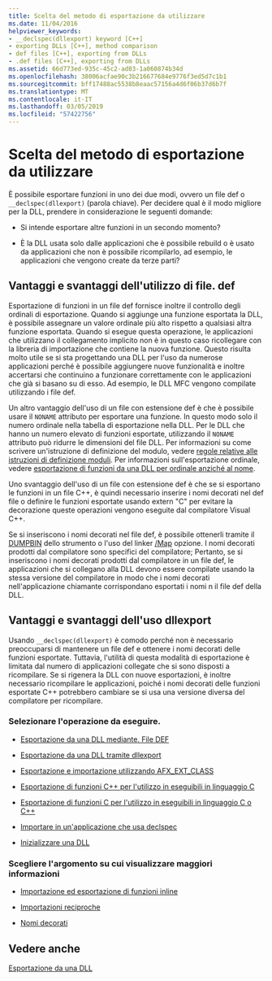 ```yaml
---
title: Scelta del metodo di esportazione da utilizzare
ms.date: 11/04/2016
helpviewer_keywords:
- __declspec(dllexport) keyword [C++]
- exporting DLLs [C++], method comparison
- def files [C++], exporting from DLLs
- .def files [C++], exporting from DLLs
ms.assetid: 66d773ed-935c-45c2-ad03-1a060874b34d
ms.openlocfilehash: 38006acfae90c3b216677684e9776f3ed5d7c1b1
ms.sourcegitcommit: bff17488ac5538b8eaac57156a4d6f06b37d6b7f
ms.translationtype: MT
ms.contentlocale: it-IT
ms.lasthandoff: 03/05/2019
ms.locfileid: "57422756"
---
```

# <a name="determining-which-exporting-method-to-use"></a>Scelta del metodo di esportazione da utilizzare

È possibile esportare funzioni in uno dei due modi, ovvero un file def o `__declspec(dllexport)` (parola chiave). Per decidere qual è il modo migliore per la DLL, prendere in considerazione le seguenti domande:

- Si intende esportare altre funzioni in un secondo momento?

- È la DLL usata solo dalle applicazioni che è possibile rebuild o è usato da applicazioni che non è possibile ricompilarlo, ad esempio, le applicazioni che vengono create da terze parti?

## <a name="pros-and-cons-of-using-def-files"></a>Vantaggi e svantaggi dell'utilizzo di file. def

Esportazione di funzioni in un file def fornisce inoltre il controllo degli ordinali di esportazione. Quando si aggiunge una funzione esportata la DLL, è possibile assegnare un valore ordinale più alto rispetto a qualsiasi altra funzione esportata. Quando si esegue questa operazione, le applicazioni che utilizzano il collegamento implicito non è in questo caso ricollegare con la libreria di importazione che contiene la nuova funzione. Questo risulta molto utile se si sta progettando una DLL per l'uso da numerose applicazioni perché è possibile aggiungere nuove funzionalità e inoltre accertarsi che continuino a funzionare correttamente con le applicazioni che già si basano su di esso. Ad esempio, le DLL MFC vengono compilate utilizzando i file def.

Un altro vantaggio dell'uso di un file con estensione def è che è possibile usare il `NONAME` attributo per esportare una funzione. In questo modo solo il numero ordinale nella tabella di esportazione nella DLL. Per le DLL che hanno un numero elevato di funzioni esportate, utilizzando il `NONAME` attributo può ridurre le dimensioni del file DLL. Per informazioni su come scrivere un'istruzione di definizione del modulo, vedere [regole relative alle istruzioni di definizione moduli](../build/reference/rules-for-module-definition-statements.md). Per informazioni sull'esportazione ordinale, vedere [esportazione di funzioni da una DLL per ordinale anziché al nome](../build/exporting-functions-from-a-dll-by-ordinal-rather-than-by-name.md).

Uno svantaggio dell'uso di un file con estensione def è che se si esportano le funzioni in un file C++, è quindi necessario inserire i nomi decorati nel def file o definire le funzioni esportate usando extern "C" per evitare la decorazione queste operazioni vengono eseguite dal compilatore Visual C++.

Se si inseriscono i nomi decorati nel file def, è possibile ottenerli tramite il [DUMPBIN](../build/reference/dumpbin-reference.md) dello strumento o l'uso del linker [/Map](../build/reference/map-generate-mapfile.md) opzione. I nomi decorati prodotti dal compilatore sono specifici del compilatore; Pertanto, se si inseriscono i nomi decorati prodotti dal compilatore in un file def, le applicazioni che si collegano alla DLL devono essere compilate usando la stessa versione del compilatore in modo che i nomi decorati nell'applicazione chiamante corrispondano esportati i nomi n il file def della DLL.

## <a name="pros-and-cons-of-using-declspecdllexport"></a>Vantaggi e svantaggi dell'uso dllexport

Usando `__declspec(dllexport)` è comodo perché non è necessario preoccuparsi di mantenere un file def e ottenere i nomi decorati delle funzioni esportate. Tuttavia, l'utilità di questa modalità di esportazione è limitata dal numero di applicazioni collegate che si sono disposti a ricompilare. Se si rigenera la DLL con nuove esportazioni, è inoltre necessario ricompilare le applicazioni, poiché i nomi decorati delle funzioni esportate C++ potrebbero cambiare se si usa una versione diversa del compilatore per ricompilare.

### <a name="what-do-you-want-to-do"></a>Selezionare l'operazione da eseguire.

- [Esportazione da una DLL mediante. File DEF](../build/exporting-from-a-dll-using-def-files.md)

- [Esportazione da una DLL tramite dllexport](../build/exporting-from-a-dll-using-declspec-dllexport.md)

- [Esportazione e importazione utilizzando AFX_EXT_CLASS](../build/exporting-and-importing-using-afx-ext-class.md)

- [Esportazione di funzioni C++ per l'utilizzo in eseguibili in linguaggio C](../build/exporting-cpp-functions-for-use-in-c-language-executables.md)

- [Esportazione di funzioni C per l'utilizzo in eseguibili in linguaggio C o C++](../build/exporting-c-functions-for-use-in-c-or-cpp-language-executables.md)

- [Importare in un'applicazione che usa declspec](../build/importing-into-an-application-using-declspec-dllimport.md)

- [Inizializzare una DLL](../build/run-time-library-behavior.md#initializing-a-dll)

### <a name="what-do-you-want-to-know-more-about"></a>Scegliere l'argomento su cui visualizzare maggiori informazioni

- [Importazione ed esportazione di funzioni inline](../build/importing-and-exporting-inline-functions.md)

- [Importazioni reciproche](../build/mutual-imports.md)

- [Nomi decorati](../build/reference/decorated-names.md)

## <a name="see-also"></a>Vedere anche

[Esportazione da una DLL](../build/exporting-from-a-dll.md)
